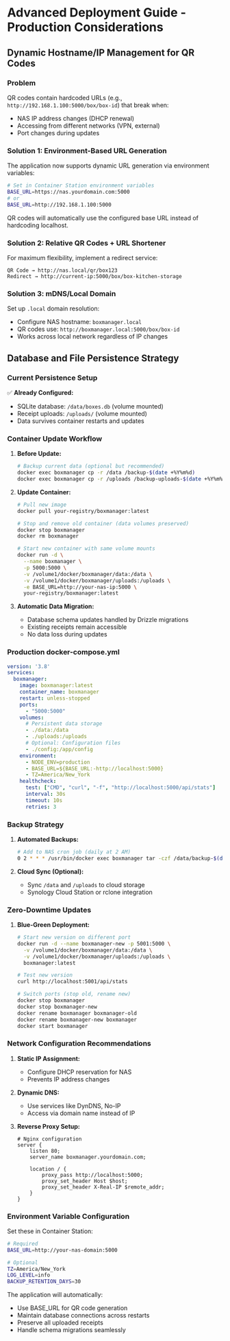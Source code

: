 # Advanced Deployment Guide - Production Considerations

## Dynamic Hostname/IP Management for QR Codes

### Problem
QR codes contain hardcoded URLs (e.g., `http://192.168.1.100:5000/box/box-id`) that break when:
- NAS IP address changes (DHCP renewal)
- Accessing from different networks (VPN, external)
- Port changes during updates

### Solution 1: Environment-Based URL Generation

The application now supports dynamic URL generation via environment variables:

```bash
# Set in Container Station environment variables
BASE_URL=https://nas.yourdomain.com:5000
# or
BASE_URL=http://192.168.1.100:5000
```

QR codes will automatically use the configured base URL instead of hardcoding localhost.

### Solution 2: Relative QR Codes + URL Shortener

For maximum flexibility, implement a redirect service:

```
QR Code → http://nas.local/qr/box123
Redirect → http://current-ip:5000/box/box-kitchen-storage
```

### Solution 3: mDNS/Local Domain

Set up `.local` domain resolution:
- Configure NAS hostname: `boxmanager.local`
- QR codes use: `http://boxmanager.local:5000/box/box-id`
- Works across local network regardless of IP changes

## Database and File Persistence Strategy

### Current Persistence Setup
✅ **Already Configured:**
- SQLite database: `/data/boxes.db` (volume mounted)
- Receipt uploads: `/uploads/` (volume mounted)
- Data survives container restarts and updates

### Container Update Workflow

1. **Before Update:**
   ```bash
   # Backup current data (optional but recommended)
   docker exec boxmanager cp -r /data /backup-$(date +%Y%m%d)
   docker exec boxmanager cp -r /uploads /backup-uploads-$(date +%Y%m%d)
   ```

2. **Update Container:**
   ```bash
   # Pull new image
   docker pull your-registry/boxmanager:latest
   
   # Stop and remove old container (data volumes preserved)
   docker stop boxmanager
   docker rm boxmanager
   
   # Start new container with same volume mounts
   docker run -d \
     --name boxmanager \
     -p 5000:5000 \
     -v /volume1/docker/boxmanager/data:/data \
     -v /volume1/docker/boxmanager/uploads:/uploads \
     -e BASE_URL=http://your-nas-ip:5000 \
     your-registry/boxmanager:latest
   ```

3. **Automatic Data Migration:**
   - Database schema updates handled by Drizzle migrations
   - Existing receipts remain accessible
   - No data loss during updates

### Production docker-compose.yml

```yaml
version: '3.8'
services:
  boxmanager:
    image: boxmanager:latest
    container_name: boxmanager
    restart: unless-stopped
    ports:
      - "5000:5000"
    volumes:
      # Persistent data storage
      - ./data:/data
      - ./uploads:/uploads
      # Optional: Configuration files
      - ./config:/app/config
    environment:
      - NODE_ENV=production
      - BASE_URL=${BASE_URL:-http://localhost:5000}
      - TZ=America/New_York
    healthcheck:
      test: ["CMD", "curl", "-f", "http://localhost:5000/api/stats"]
      interval: 30s
      timeout: 10s
      retries: 3
```

### Backup Strategy

1. **Automated Backups:**
   ```bash
   # Add to NAS cron job (daily at 2 AM)
   0 2 * * * /usr/bin/docker exec boxmanager tar -czf /data/backup-$(date +\%Y\%m\%d).tar.gz /data/boxes.db /uploads
   ```

2. **Cloud Sync (Optional):**
   - Sync `/data` and `/uploads` to cloud storage
   - Synology Cloud Station or rclone integration

### Zero-Downtime Updates

1. **Blue-Green Deployment:**
   ```bash
   # Start new version on different port
   docker run -d --name boxmanager-new -p 5001:5000 \
     -v /volume1/docker/boxmanager/data:/data \
     -v /volume1/docker/boxmanager/uploads:/uploads \
     boxmanager:latest
   
   # Test new version
   curl http://localhost:5001/api/stats
   
   # Switch ports (stop old, rename new)
   docker stop boxmanager
   docker stop boxmanager-new
   docker rename boxmanager boxmanager-old
   docker rename boxmanager-new boxmanager
   docker start boxmanager
   ```

### Network Configuration Recommendations

1. **Static IP Assignment:**
   - Configure DHCP reservation for NAS
   - Prevents IP address changes

2. **Dynamic DNS:**
   - Use services like DynDNS, No-IP
   - Access via domain name instead of IP

3. **Reverse Proxy Setup:**
   ```nginx
   # Nginx configuration
   server {
       listen 80;
       server_name boxmanager.yourdomain.com;
       
       location / {
           proxy_pass http://localhost:5000;
           proxy_set_header Host $host;
           proxy_set_header X-Real-IP $remote_addr;
       }
   }
   ```

### Environment Variable Configuration

Set these in Container Station:

```bash
# Required
BASE_URL=http://your-nas-domain:5000

# Optional
TZ=America/New_York
LOG_LEVEL=info
BACKUP_RETENTION_DAYS=30
```

The application will automatically:
- Use BASE_URL for QR code generation
- Maintain database connections across restarts
- Preserve all uploaded receipts
- Handle schema migrations seamlessly